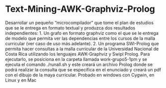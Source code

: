 # Text-Mining-AWK-Graphviz-Prolog
Desarrollar un pequeño “microcompilador” que tome el plan de estudios que se le entrega en formato textual y produzca dos resultados independientes: 1. Un grafo en formato graphviz como el que se le entrega de modelo que permita ver las dependencias entre los cursos de la malla curricular (ver caso de uso más adelante). 2. Un programa SWI-Prolog que permita hacer consultas a la malla curricular de la Universidad Nacional de Costa Rica utilizando los lenguajes AWK-Graphviz y Swipl Prolog.
Para ejecutarlo, se posiciona en la carpeta llamada work-grupo5-1pm y se ejecuta el comando ./runall.sh y este creará un archivo Prolog donde se podrá realizar la consulta que se especifica en el enunciado y creará un pdf con el dibujo de la maya curricular. 
Probado en windows con Cygwin, en Linux y en Mac

